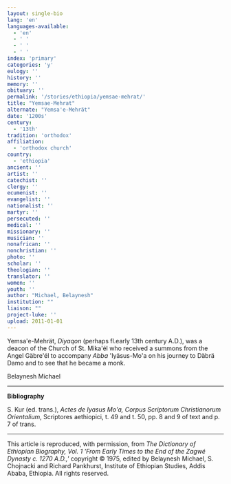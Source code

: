 ```yaml
---
layout: single-bio
lang: 'en'
languages-available:
  - 'en'
  - ' '
  - ' '
  - ' '
index: 'primary'
categories: 'y'
eulogy: ''
history: ''
memory: ''
obituary: ''
permalink: '/stories/ethiopia/yemsae-mehrat/'
title: "Yemsae-Mehrat"
alternate: "Yemsa'e-Mehrät"
date: '1200s'
century:
  - '13th'
tradition: 'orthodox'
affiliation:
  - 'orthodox church'
country:
  - 'ethiopia'
ancient: ''
artist: ''
catechist: ''
clergy: ''
ecumenist: ''
evangelist: ''
nationalist: ''
martyr: ''
persecuted: ''
medical: ''
missionary: ''
musician: ''
nonafrican: ''
nonchristian: ''
photo: ''
scholar: ''
theologian: ''
translator: ''
women: ''
youth: ''
author: "Michael, Belaynesh"
institution: ""
liaison: ""
project-luke: ''
upload: 2011-01-01
---
```




Yemsa'e-Mehr&auml;t, *Diyaqon* (perhaps fl.early 13th century A.D.), was a deacon of the Church of St. Mika'él who received a summons from the Angel Gäbre'él to accompany *Abba* 'Iyäsus-Mo'a on his journey to Däbrä Damo and to see that he became a monk.

Belaynesh Michael

---

**Bibliography**

S. Kur (ed. trans.), *Actes de Iyasus Mo'a,* *Corpus Scriptorum Christianorum Orientalium*, Scriptores aethiopici, t. 49 and t. 50, pp. 8 and 9 of text and p. 7 of trans.

---

This article is reproduced, with permission, from *The Dictionary of Ethiopian Biography, Vol. 1 'From Early Times to the End of the Zagwé Dynasty c. 1270 A.D.,'* copyright &copy; 1975, edited by Belaynesh Michael, S. Chojnacki and Richard Pankhurst, Institute of Ethiopian Studies, Addis Ababa, Ethiopia.  All rights reserved.
